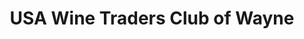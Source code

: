 ---
title: "USA Wine Traders Club of Wayne"
url: /wayne/usa-wine-traders-club-of-wayne/
shop: Spirituosen
---